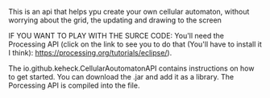 This is an api that helps ypu create your own cellular automaton, without worrying about the grid, the updating and drawing to the screen

IF YOU WANT TO PLAY WITH THE SURCE CODE: You'll need the Processing API (click on the link to see you to do that (You'll have to install it I think): https://processing.org/tutorials/eclipse/).

The io.github.keheck.CellularAoutomatonAPI contains instructions on how to get started. You can download the .jar and add it as a library. The Porcessing API is compiled into the file.

